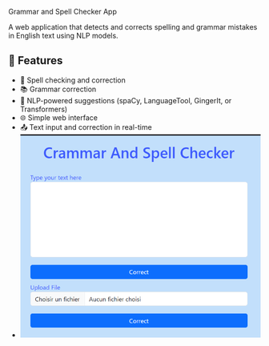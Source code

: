 Grammar and Spell Checker App

A web application that detects and corrects spelling and grammar mistakes in English text using NLP models.

## 🚀 Features

- 📝 Spell checking and correction
- 📚 Grammar correction
- 🧠 NLP-powered suggestions (spaCy, LanguageTool, GingerIt, or Transformers)
- 🌐 Simple web interface 
- 📤 Text input and correction in real-time
- ![](grammar.png)
